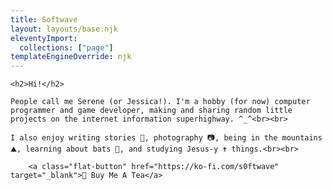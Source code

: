 ```yaml
---
title: Softwave
layout: layouts/base.njk
eleventyImport:
  collections: ["page"]
templateEngineOverride: njk
---
```

<div class="wrapper">
  </div>
  
    <h2>Hi!</h2>
    
    People call me Serene (or Jessica!). I'm a hobby (for now) computer programmer and game developer, making and sharing random little projects on the internet information superhighway. ^_^<br><br>

    I also enjoy writing stories 📘, photography 📷, being in the mountains ⛰️, learning about bats 🦇, and studying Jesus-y ✝️ things.<br><br>
    
        <a class="flat-button" href="https://ko-fi.com/s0ftwave" target="_blank">🍵 Buy Me A Tea</a>
        
        
        
<div>

